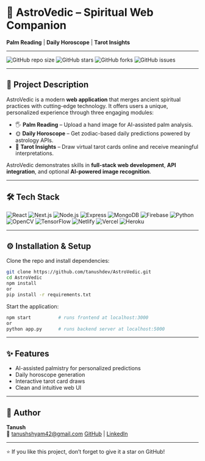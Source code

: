 # 🌌 AstroVedic – Spiritual Web Companion

**Palm Reading** | **Daily Horoscope** | **Tarot Insights**

---

![GitHub repo size](https://img.shields.io/github/repo-size/tanushdev/AstroVedic)
![GitHub stars](https://img.shields.io/github/stars/tanushdev/AstroVedic?style=social)
![GitHub forks](https://img.shields.io/github/forks/tanushdev/AstroVedic?style=social)
![GitHub issues](https://img.shields.io/github/issues/tanushdev/AstroVedic)

---

## 🔮 Project Description
AstroVedic is a modern **web application** that merges ancient spiritual practices with cutting-edge technology. It offers users a unique, personalized experience through three engaging modules:

- 🖐 **Palm Reading** – Upload a hand image for AI-assisted palm analysis.
- 🌞 **Daily Horoscope** – Get zodiac-based daily predictions powered by astrology APIs.
- 🎴 **Tarot Insights** – Draw virtual tarot cards online and receive meaningful interpretations.

AstroVedic demonstrates skills in **full-stack web development**, **API integration**, and optional **AI-powered image recognition**.

---

## 🛠 Tech Stack
![React](https://img.shields.io/badge/Frontend-React-blue?logo=react)
![Next.js](https://img.shields.io/badge/Frontend-Next.js-black?logo=nextdotjs)
![Node.js](https://img.shields.io/badge/Backend-Node.js-green?logo=node.js)
![Express](https://img.shields.io/badge/Backend-Express-lightgrey?logo=express)
![MongoDB](https://img.shields.io/badge/Database-MongoDB-green?logo=mongodb)
![Firebase](https://img.shields.io/badge/Database-Firebase-orange?logo=firebase)
![Python](https://img.shields.io/badge/AI-Python-yellow?logo=python)
![OpenCV](https://img.shields.io/badge/AI-OpenCV-blue?logo=opencv)
![TensorFlow](https://img.shields.io/badge/AI-TensorFlow-orange?logo=tensorflow)
![Netlify](https://img.shields.io/badge/Deploy-Netlify-blue?logo=netlify)
![Vercel](https://img.shields.io/badge/Deploy-Vercel-black?logo=vercel)
![Heroku](https://img.shields.io/badge/Deploy-Heroku-purple?logo=heroku)

---

## ⚙️ Installation & Setup
Clone the repo and install dependencies:
```bash
git clone https://github.com/tanushdev/AstroVedic.git
cd AstroVedic
npm install       
or
pip install -r requirements.txt  
```

Start the application:
```bash
npm start          # runs frontend at localhost:3000
or
python app.py      # runs backend server at localhost:5000
```

---

## ✨ Features
- AI-assisted palmistry for personalized predictions
- Daily horoscope generation
- Interactive tarot card draws
- Clean and intuitive web UI

---

## 👤 Author
**Tanush**  
📧 tanushshyam42@gmail.com
[GitHub](https://github.com/tanushdev) | [LinkedIn](https://www.linkedin.com/in/tanushshyam)

---

⭐ If you like this project, don’t forget to give it a star on GitHub!
